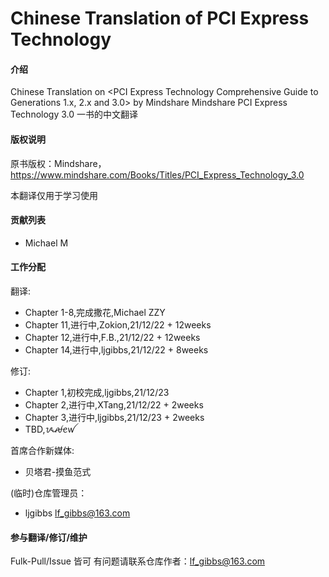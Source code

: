 # Chinese Translation of PCI Express Technology 

#### 介绍
Chinese Translation on <PCI Express Technology Comprehensive Guide to Generations 1.x, 2.x and 3.0> by Mindshare
Mindshare PCI Express Technology 3.0 一书的中文翻译



#### 版权说明
原书版权：Mindshare，https://www.mindshare.com/Books/Titles/PCI_Express_Technology_3.0

本翻译仅用于学习使用



#### 贡献列表

- Michael M



#### 工作分配
翻译:

- Chapter 1-8,完成撒花,Michael ZZY
- Chapter 11,进行中,Zokion,21/12/22 + 12weeks
- Chapter 12,进行中,F.B.,21/12/22 + 12weeks
- Chapter 14,进行中,ljgibbs,21/12/22 + 8weeks

修订:

- Chapter 1,初校完成,ljgibbs,21/12/23
- Chapter 2,进行中,XTang,21/12/22 + 2weeks
- Chapter 3,进行中,ljgibbs,21/12/23 + 2weeks
- TBD,ᝰꫛꫀꪝ

首席合作新媒体:

- 贝塔君-摸鱼范式

(临时)仓库管理员：

- ljgibbs lf_gibbs@163.com


#### 参与翻译/修订/维护
Fulk-Pull/Issue 皆可
有问题请联系仓库作者：lf_gibbs@163.com

